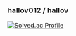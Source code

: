 ### hallov012 / hallov

[![Solved.ac Profile](https://mazassumnida.wtf/api/v2/generate_badge?boj=hallov)](https://solved.ac/hallov)
